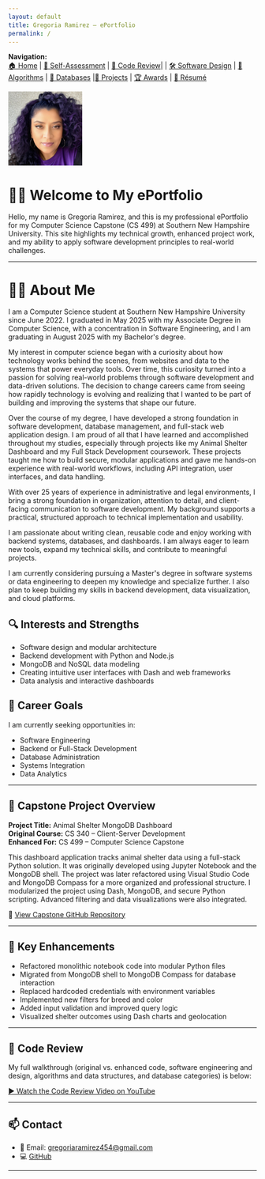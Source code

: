 ```yaml
---
layout: default
title: Gregoria Ramirez – ePortfolio
permalink: /
---
```


**Navigation:**  
[🏠 Home](index.md) | [📝 Self-Assessment](self-assessment.md) | [🎥 Code Review](code-review.md)| | [🛠️ Software Design](artifact-software.md) | [🧠 Algorithms](artifact-algorithms.md) | [💾 Databases](artifact-databases.md) |[📂 Projects](projects.md)  | [🏆 Awards](awards.md) | [📄 Résumé](resume.md)


<img src="/assets/myphoto.jpg"
     alt="Profile Photo"
     class="top-left-photo"
     width="150" height="150"
     style="object-fit:cover;">

  # 👩‍💻 Welcome to My ePortfolio

Hello, my name is Gregoria Ramirez, and this is my professional ePortfolio for my Computer Science Capstone (CS 499) at Southern New Hampshire University. This site highlights my technical growth, enhanced project work, and my ability to apply software development principles to real-world challenges.

---

# 👩‍💻 About Me

I am a Computer Science student at Southern New Hampshire University since June 2022. I graduated in May 2025 with my Associate Degree in Computer Science, with a concentration in Software Engineering, and I am graduating in August 2025 with my Bachelor's degree.

My interest in computer science began with a curiosity about how technology works behind the scenes, from websites and data to the systems that power everyday tools. Over time, this curiosity turned into a passion for solving real-world problems through software development and data-driven solutions. The decision to change careers came from seeing how rapidly technology is evolving and realizing that I wanted to be part of building and improving the systems that shape our future.

Over the course of my degree, I have developed a strong foundation in software development, database management, and full-stack web application design. I am proud of all that I have learned and accomplished throughout my studies, especially through projects like my Animal Shelter Dashboard and my Full Stack Development coursework. These projects taught me how to build secure, modular applications and gave me hands-on experience with real-world workflows, including API integration, user interfaces, and data handling.

With over 25 years of experience in administrative and legal environments, I bring a strong foundation in organization, attention to detail, and client-facing communication to software development. My background supports a practical, structured approach to technical implementation and usability.

I am passionate about writing clean, reusable code and enjoy working with backend systems, databases, and dashboards. I am always eager to learn new tools, expand my technical skills, and contribute to meaningful projects.

I am currently considering pursuing a Master's degree in software systems or data engineering to deepen my knowledge and specialize further. I also plan to keep building my skills in backend development, data visualization, and cloud platforms.

## 🔍 Interests and Strengths

- Software design and modular architecture  
- Backend development with Python and Node.js  
- MongoDB and NoSQL data modeling  
- Creating intuitive user interfaces with Dash and web frameworks  
- Data analysis and interactive dashboards  

## 🎯 Career Goals

I am currently seeking opportunities in:

- Software Engineering  
- Backend or Full-Stack Development  
- Database Administration  
- Systems Integration  
- Data Analytics  

---

## 📁 Capstone Project Overview

**Project Title:** Animal Shelter MongoDB Dashboard  
**Original Course:** CS 340 – Client-Server Development  
**Enhanced For:** CS 499 – Computer Science Capstone

This dashboard application tracks animal shelter data using a full-stack Python solution. It was originally developed using Jupyter Notebook and the MongoDB shell. The project was later refactored using Visual Studio Code and MongoDB Compass for a more organized and professional structure. I modularized the project using Dash, MongoDB, and secure Python scripting. Advanced filtering and data visualizations were also integrated.

🔗 [View Capstone GitHub Repository](https://github.com/GregoriaRamirez/CS-499-Capstone)

---

## 🚀 Key Enhancements

* Refactored monolithic notebook code into modular Python files  
* Migrated from MongoDB shell to MongoDB Compass for database interaction  
* Replaced hardcoded credentials with environment variables  
* Implemented new filters for breed and color  
* Added input validation and improved query logic  
* Visualized shelter outcomes using Dash charts and geolocation  

---

## 🎥 Code Review

My full walkthrough (original vs. enhanced code, software engineering and design, algorithms and data structures, and database categories) is below:

[▶ Watch the Code Review Video on YouTube](https://youtu.be/DXgBW47WSRQ)


---

## 📫 Contact

- 📧 Email: gregoriaramirez454@gmail.com  
- 💻 [GitHub](https://github.com/GregoriaRamirez)
  
 ---
  

